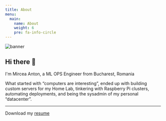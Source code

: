 ```yaml
---
title: About
menu:
  main:
    name: About
    weight: 6
    pre: fa-info-circle
---
```


![banner](img/banner.png)

## Hi there 👋

I'm Mircea Anton, a ML OPS Engineer from Bucharest, Romania

What started with “computers are interesting”, ended up with building custom servers for my Home Lab, tinkering with Raspberry Pi clusters, automating deployments, and being the sysadmin of my personal “datacenter”.

---

Download my [resume](/docs/Resume.pdf)
